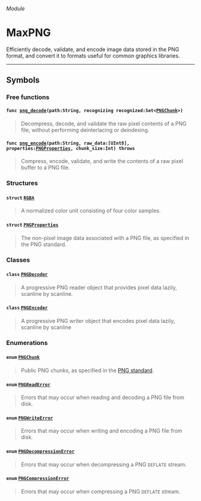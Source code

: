
###### Module

# MaxPNG

Efficiently decode, validate, and encode image data stored in the PNG format, and convert it to formats useful for common graphics libraries.

------

## Symbols 

### Free functions


#### `func `[`png_decode`](functions.md#png_decode)`(path:String, recognizing recognized:Set<`[`PNGChunk`](pngchunk.md)`>)`

> Decompress, decode, and validate the raw pixel contents of a PNG file, without performing deinterlacing or deindexing.

#### `func `[`png_encode`](functions.md#png_encode)`(path:String, raw_data:[UInt8], properties:`[`PNGProperties`](pngproperties.md)`, chunk_size:Int) throws`

> Compress, encode, validate, and write the contents of a raw pixel buffer to a PNG file.

### Structures

#### `struct` [`RGBA`](rgba.md)

> A normalized color unit consisting of four color samples.

#### `struct` [`PNGProperties`](pngproperties.md)

> The non-pixel image data associated with a PNG file, as specified in the PNG standard. 

### Classes 

#### `class` [`PNGDecoder`](pngdecoder.md)

> A progressive PNG reader object that provides pixel data lazily, scanline by scanline.

#### `class` [`PNGEncoder`](pngencoder.md)

> A progressive PNG writer object that encodes pixel data lazily, scanline by scanline

### Enumerations 

#### `enum` [`PNGChunk`](pngchunk.md)
> Public PNG chunks, as specified in the [PNG standard](http://www.libpng.org/pub/png/spec/1.2/PNG-Chunks.html).

#### `enum` [`PNGReadError`](pngerrors.md#PNGReadError)
> Errors that may occur when reading and decoding a PNG file from disk.

#### `enum` [`PNGWriteError`](pngerrors.md#PNGWriteError)
> Errors that may occur when writing and encoding a PNG file from disk.

#### `enum` [`PNGDecompressionError`](pngerrors.md#PNGDecompressionError)
> Errors that may occur when decompressing a PNG `DEFLATE` stream.

#### `enum` [`PNGCompressionError`](pngerrors.md#PNGCompressionError)
> Errors that may occur when compressing a PNG `DEFLATE` stream.
